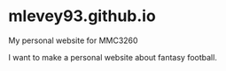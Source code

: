 mlevey93.github.io
==================

My personal website for MMC3260

I want to make a personal website about fantasy football. 
